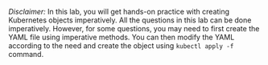 *Disclaimer:* In this lab, you will get hands-on practice with creating Kubernetes objects imperatively. All the questions in this lab can be done imperatively.
However, for some questions, you may need to first create the YAML file using imperative methods.
You can then modify the YAML according to the need and create the object using `kubectl apply -f` command.
